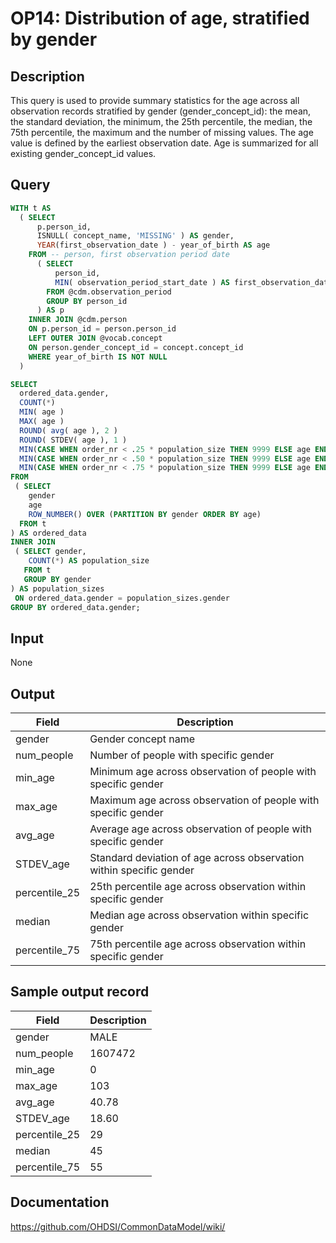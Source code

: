 <!---
Group:observation period
Name:OP14 Distribution of age, stratified by gender
Author:Patrick Ryan
CDM Version: 5.3
-->

# OP14: Distribution of age, stratified by gender

## Description
This query is used to provide summary statistics for the age across all observation records stratified by gender (gender_concept_id): the mean, the standard deviation, the minimum, the 25th percentile, the median, the 75th percentile, the maximum and the number of missing values. The age value is defined by the earliest observation date. Age is summarized for all existing gender_concept_id values.

## Query
```sql
WITH t AS 
  ( SELECT 
      p.person_id, 
      ISNULL( concept_name, 'MISSING' ) AS gender,
      YEAR(first_observation_date ) - year_of_birth AS age
    FROM -- person, first observation period date
      ( SELECT 
          person_id,
          MIN( observation_period_start_date ) AS first_observation_date
        FROM @cdm.observation_period
        GROUP BY person_id
      ) AS p
    INNER JOIN @cdm.person 
    ON p.person_id = person.person_id
    LEFT OUTER JOIN @vocab.concept 
    ON person.gender_concept_id = concept.concept_id
    WHERE year_of_birth IS NOT NULL
  )

SELECT
  ordered_data.gender,
  COUNT(*)                                                               AS num_people,
  MIN( age )                                                             AS min_age,
  MAX( age )                                                             AS max_age,
  ROUND( avg( age ), 2 )                                                 AS avg_age,
  ROUND( STDEV( age ), 1 )                                               AS STDEV_age,
  MIN(CASE WHEN order_nr < .25 * population_size THEN 9999 ELSE age END) AS percentile_25,
  MIN(CASE WHEN order_nr < .50 * population_size THEN 9999 ELSE age END) AS median,
  MIN(CASE WHEN order_nr < .75 * population_size THEN 9999 ELSE age END) AS percentile_75
FROM 
 ( SELECT 
    gender                                                               AS gender,
    age                                                                  AS age,
    ROW_NUMBER() OVER (PARTITION BY gender ORDER BY age)                 AS  order_nr
  FROM t
) AS ordered_data
INNER JOIN 
 ( SELECT gender,
    COUNT(*) AS population_size
   FROM t
   GROUP BY gender
) AS population_sizes
 ON ordered_data.gender = population_sizes.gender
GROUP BY ordered_data.gender;
```

## Input

None

## Output

|  Field |  Description |
| --- | --- |
|  gender |  Gender concept name |
|  num_people |  Number of people with specific gender |
|  min_age |  Minimum age across observation of people with specific gender |
|  max_age |  Maximum age across observation of people with specific gender |
|  avg_age |  Average age across observation of people with specific gender |
|  STDEV_age |  Standard deviation of age across observation within specific gender |
|  percentile_25 |  25th percentile age across observation within specific gender |
|  median |  Median age across observation within specific gender |
|  percentile_75 |  75th percentile age across observation within specific gender |

## Sample output record

|  Field |  Description |
| --- | --- |
|  gender |  MALE |
|  num_people |  1607472 |
|  min_age |  0 |
|  max_age |  103 |
|  avg_age |  40.78 |
|  STDEV_age |  18.60 |
|  percentile_25 |  29 |
|  median |  45 |
|  percentile_75 |  55 |



## Documentation
https://github.com/OHDSI/CommonDataModel/wiki/
